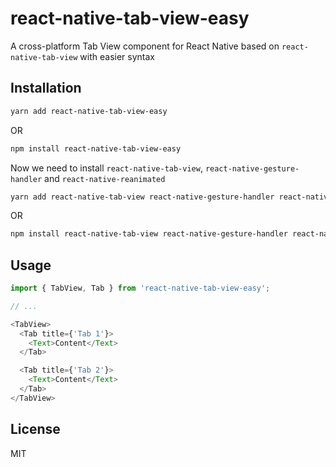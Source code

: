 # react-native-tab-view-easy

A cross-platform Tab View component for React Native based on `react-native-tab-view` with easier syntax

## Installation

```sh
yarn add react-native-tab-view-easy
```
OR
```sh
npm install react-native-tab-view-easy
```


Now we need to install `react-native-tab-view`, `react-native-gesture-handler` and `react-native-reanimated`

```sh
yarn add react-native-tab-view react-native-gesture-handler react-native-reanimated
```
OR
```sh
npm install react-native-tab-view react-native-gesture-handler react-native-reanimated
```
## Usage

```js
import { TabView, Tab } from 'react-native-tab-view-easy';

// ...

<TabView>
  <Tab title={'Tab 1'}>
    <Text>Content</Text>
  </Tab>

  <Tab title={'Tab 2'}>
    <Text>Content</Text>
  </Tab>
</TabView>
```

## License

MIT
